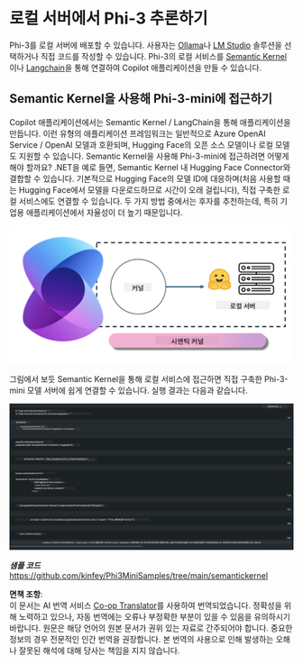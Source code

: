 <!--
CO_OP_TRANSLATOR_METADATA:
{
  "original_hash": "bcf5dd7031db0031abdb9dd0c05ba118",
  "translation_date": "2025-07-16T20:56:03+00:00",
  "source_file": "md/01.Introduction/03/Local_Server_Inference.md",
  "language_code": "ko"
}
-->
# **로컬 서버에서 Phi-3 추론하기**

Phi-3를 로컬 서버에 배포할 수 있습니다. 사용자는 [Ollama](https://ollama.com)나 [LM Studio](https://llamaedge.com) 솔루션을 선택하거나 직접 코드를 작성할 수 있습니다. Phi-3의 로컬 서비스를 [Semantic Kernel](https://github.com/microsoft/semantic-kernel?WT.mc_id=aiml-138114-kinfeylo)이나 [Langchain](https://www.langchain.com/)을 통해 연결하여 Copilot 애플리케이션을 만들 수 있습니다.


## **Semantic Kernel을 사용해 Phi-3-mini에 접근하기**

Copilot 애플리케이션에서는 Semantic Kernel / LangChain을 통해 애플리케이션을 만듭니다. 이런 유형의 애플리케이션 프레임워크는 일반적으로 Azure OpenAI Service / OpenAI 모델과 호환되며, Hugging Face의 오픈 소스 모델이나 로컬 모델도 지원할 수 있습니다. Semantic Kernel을 사용해 Phi-3-mini에 접근하려면 어떻게 해야 할까요? .NET을 예로 들면, Semantic Kernel 내 Hugging Face Connector와 결합할 수 있습니다. 기본적으로 Hugging Face의 모델 ID에 대응하며(처음 사용할 때는 Hugging Face에서 모델을 다운로드하므로 시간이 오래 걸립니다), 직접 구축한 로컬 서비스에도 연결할 수 있습니다. 두 가지 방법 중에서는 후자를 추천하는데, 특히 기업용 애플리케이션에서 자율성이 더 높기 때문입니다.

![sk](../../../../../translated_images/sk.d03785c25edc6d445a2e9ae037979e544e0b0c482f43c7617b0324e717b9af62.ko.png)


그림에서 보듯 Semantic Kernel을 통해 로컬 서비스에 접근하면 직접 구축한 Phi-3-mini 모델 서버에 쉽게 연결할 수 있습니다. 실행 결과는 다음과 같습니다.


![skrun](../../../../../translated_images/skrun.5aafc1e7197dca2020eefcaeaaee184d29bb0cf1c37b00fd9c79acc23a6dc8d2.ko.png)

***샘플 코드*** https://github.com/kinfey/Phi3MiniSamples/tree/main/semantickernel

**면책 조항**:  
이 문서는 AI 번역 서비스 [Co-op Translator](https://github.com/Azure/co-op-translator)를 사용하여 번역되었습니다. 정확성을 위해 노력하고 있으나, 자동 번역에는 오류나 부정확한 부분이 있을 수 있음을 유의하시기 바랍니다. 원문은 해당 언어의 원본 문서가 권위 있는 자료로 간주되어야 합니다. 중요한 정보의 경우 전문적인 인간 번역을 권장합니다. 본 번역의 사용으로 인해 발생하는 오해나 잘못된 해석에 대해 당사는 책임을 지지 않습니다.